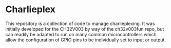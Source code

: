 # Charlieplex
This repository is a collection of code to manage charlieplexing.  It was initially developed for the
CH32V003 by way of the ch32v003fun repo, but can readily be adapted to run on many common microcontrollers
which allow the configuration of GPIO pins to be individually set to input or output.
